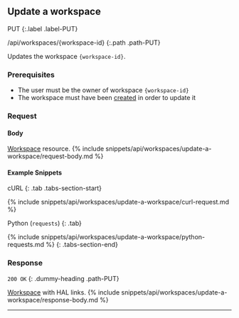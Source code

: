 ## Update a workspace

PUT
{:.label .label-PUT}

/api/workspaces/{workspace-id}
{:.path .path-PUT}

Updates the workspace `{workspace-id}`.

### Prerequisites

- The user must be the owner of workspace `{workspace-id}`
- The workspace must have been [created](#create-a-workspace) in order to update it

### Request
#### Body
[Workspace](#workspace) resource.
{% include snippets/api/workspaces/update-a-workspace/request-body.md %}

#### Example Snippets
cURL
{: .tab .tabs-section-start}

{% include snippets/api/workspaces/update-a-workspace/curl-request.md %}

Python (`requests`)
{: .tab}

{% include snippets/api/workspaces/update-a-workspace/python-requests.md %}
{: .tabs-section-end}

### Response
`200 OK`
{: .dummy-heading .path-PUT}

[Workspace](#workspace) with HAL links.
{% include snippets/api/workspaces/update-a-workspace/response-body.md %}

---
